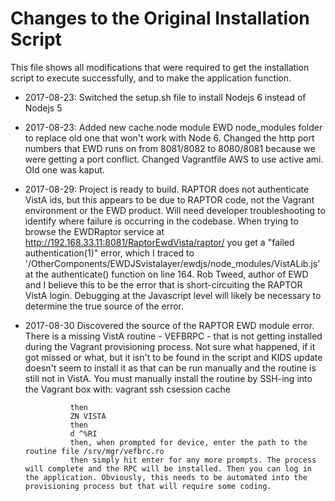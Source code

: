# Changes to the Original Installation Script

This file shows all modifications that were required to get the installation script to execute successfully, and to make the application function.

* 2017-08-23: Switched the setup.sh file to install Nodejs 6 instead of Nodejs 5
* 2017-08-23: Added new cache.node module EWD node_modules folder to replace old one that won't work with Node 6. Changed the http port numbers that EWD runs on from 8081/8082 to 8080/8081 because we were getting a port conflict. Changed Vagrantfile AWS to use active ami. Old one was kaput.
* 2017-08-29: Project is ready to build. RAPTOR does not authenticate VistA ids, but this appears to be due to RAPTOR code, not the Vagrant environment or the EWD product. Will need developer troubleshooting to identify where failure is occurring in the codebase. When trying to browse the EWDRaptor 
              service at http://192.168.33.11:8081/RaptorEwdVista/raptor/ you get a "failed authentication(1)" error, which I traced to '/OtherComponents/EWDJSvistalayer/ewdjs/node_modules/VistALib.js' at the authenticate() function on line 164. Rob Tweed, author of EWD and I believe this to be the error that is short-circuiting the RAPTOR VistA login.
              Debugging at the Javascript level will likely be necessary to determine the true source of the error. 
* 2017-08-30 Discovered the source of the RAPTOR EWD module error. There is a missing VistA routine - VEFBRPC - that is not getting installed during the Vagrant provisioning process. 
				Not sure what happened, if it got missed or what, but it isn't to be found in the script and KIDS update doesn't seem to install it as that can be run manually and 
				the routine is still not in VistA. You must manually install the routine by SSH-ing into the Vagrant box with:
				vagrant ssh
				csession cache

				then 
				ZN VISTA
				then
				d ^%RI
				then, when prompted for device, enter the path to the routine file /srv/mgr/vefbrc.ro
				then simply hit enter for any more prompts. The process will complete and the RPC will be installed. Then you can log in the application. Obviously, this needs to be automated into the provisioning process but that will require some coding.

